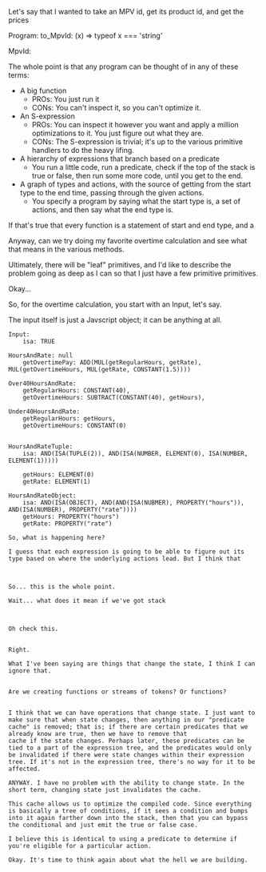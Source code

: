 Let's say that I wanted to take an MPV id, get its product id, and get the prices


Program:
    to_MpvId: (x) => typeof x === 'string'

MpvId:






The whole point is that any program can be thought of in any of these terms:

* A big function
    * PROs: You just run it
    * CONs: You can't inspect it, so you can't optimize it.
* An S-expression
    * PROs: You can inspect it however you want and apply a million optimizations to it. You just figure out what they are.
    * CONs: The S-expression is trivial; it's up to the various primitive handlers to do the heavy lifing.
* A hierarchy of expressions that branch based on a predicate
    * You run a little code, run a predicate, check if the top of the stack is true or false, then run some more code, until you get to the end.
* A graph of types and actions, with the source of getting from the start type to the end time, passing through the given actions.
    * You specify a program by saying what the start type is, a set of actions, and then say what the end type is.



If that's true that every function is a statement of start and end type, and a 




Anyway, can we try doing my favorite overtime calculation and see what that means in the various methods.

Ultimately, there will be "leaf" primitives, and I'd like to describe the problem going as deep as I can so that I just have a few primitive primitives.


Okay...

So, for the overtime calculation, you start with an Input, let's say.

The input itself is just a Javscript object; it can be anything at all.


```
Input:
    isa: TRUE

HoursAndRate: null
    getOvertimePay: ADD(MUL(getRegularHours, getRate), MUL(getOvertimeHours, MUL(getRate, CONSTANT(1.5))))

Over40HoursAndRate:
    getRegularHours: CONSTANT(40),
    getOvertimeHours: SUBTRACT(CONSTANT(40), getHours),
    
Under40HoursAndRate:
    getRegularHours: getHours,
    getOvertimeHours: CONSTANT(0)


HoursAndRateTuple:
    isa: AND(ISA(TUPLE(2)), AND(ISA(NUMBER, ELEMENT(0), ISA(NUMBER, ELEMENT(1)))))

    getHours: ELEMENT(0)
    getRate: ELEMENT(1)

HoursAndRateObject:
    isa: AND(ISA(OBJECT), AND(AND(ISA(NUBMER), PROPERTY("hours")), AND(ISA(NUMBER), PROPERTY("rate"))))
    getHours: PROPERTY("hours")
    getRate: PROPERTY("rate")

So, what is happening here?

I guess that each expression is going to be able to figure out its type based on where the underlying actions lead. But I think that



So... this is the whole point.

Wait... what does it mean if we've got stack



Oh check this.


Right.

What I've been saying are things that change the state, I think I can ignore that.


Are we creating functions or streams of tokens? Or functions?


I think that we can have operations that change state. I just want to make sure that when state changes, then anything in our "predicate cache" is removed; that is; if there are certain predicates that we already know are true, then we have to remove that
cache if the state changes. Perhaps later, these predicates can be tied to a part of the expression tree, and the predicates would only be invalidated if there were state changes within their expression tree. If it's not in the expression tree, there's no way for it to be affected.

ANYWAY. I have no problem with the ability to change state. In the short term, changing state just invalidates the cache.

This cache allows us to optimize the compiled code. Since everything is basically a tree of conditions, if it sees a condition and bumps into it again farther down into the stack, then that you can bypass the conditional and just emit the true or false case.

I believe this is identical to using a predicate to determine if you're eligible for a particular action.

Okay. It's time to think again about what the hell we are building.

```


